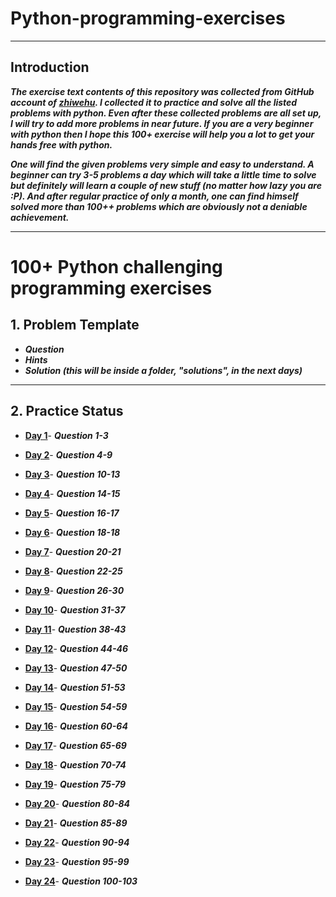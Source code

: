 # Python-programming-exercises

---------------------

## Introduction

***The exercise text contents of this repository was collected from GitHub account of [zhiwehu](https://github.com/zhiwehu/Python-programming-exercises). I collected it to practice and solve all the listed problems with python. Even after these collected problems are all set up, I will try to add more problems in near future. If you are a very beginner with python then I hope this 100+ exercise will help you a lot to get your hands free with python.***

***One will find the given problems very simple and easy to understand. A beginner can try 3-5 problems a day which will take a little time to solve but definitely will learn a couple of new stuff (no matter how lazy you are :P). And after regular practice of only a month, one can find himself solved more than 100++ problems which are obviously not a deniable achievement.***

----------------

# 100+ Python challenging programming exercises


## 1. Problem Template

* ***Question***
* ***Hints***
* ***Solution (this will be inside a folder, "solutions", in the next days)*** 

-----------------

## 2. Practice Status

* **[Day 1](https://github.com/ratondelcongo/Python-Practice/blob/master/Problems/Day%201.md "Day 1 Status")**- ***Question 1-3***

* **[Day 2](https://github.com/ratondelcongo/Python-Practice/blob/master/Problems/Day%202.md "Day 2 Status")**- ***Question 4-9***

* **[Day 3](https://github.com/ratondelcongo/Python-Practice/blob/master/Problems/Day%203.md "Day 3 Status")**- ***Question 10-13***

* **[Day 4](https://github.com/ratondelcongo/Python-Practice/blob/master/Problems/Day%204.md "Day 4 Status")**- ***Question 14-15***

* **[Day 5](https://github.com/ratondelcongo/Python-Practice/blob/master/Problems/Day%205.md "Day 5 Status")**- ***Question 16-17***

* **[Day 6](https://github.com/ratondelcongo/Python-Practice/blob/master/Problems/Day%206.md "Day 6 Status")**- ***Question 18-18***

* **[Day 7](https://github.com/ratondelcongo/Python-Practice/blob/master/Problems/Day%207.md "Day 7 Status")**- ***Question 20-21***

* **[Day 8](https://github.com/ratondelcongo/Python-Practice/blob/master/Problems/Day%208.md "Day 8 Status")**- ***Question 22-25***

* **[Day 9](https://github.com/ratondelcongo/Python-Practice/blob/master/Problems/Day%209.md "Day 9 Status")**- ***Question 26-30***

* **[Day 10](https://github.com/ratondelcongo/Python-Practice/blob/master/Problems/Day%210.md "Day 10 Status")**- ***Question 31-37***

* **[Day 11](https://github.com/ratondelcongo/Python-Practice/blob/master/Problems/Day%211.md "Day 11 Status")**- ***Question 38-43***

* **[Day 12](https://github.com/ratondelcongo/Python-Practice/blob/master/Problems/Day%212.md "Day 12 Status")**- ***Question 44-46***

* **[Day 13](https://github.com/ratondelcongo/Python-Practice/blob/master/Problems/Day%213.md "Day 13 Status")**- ***Question 47-50***

* **[Day 14](https://github.com/ratondelcongo/Python-Practice/blob/master/Problems/Day%214.md "Day 14 Status")**- ***Question 51-53***

* **[Day 15](https://github.com/ratondelcongo/Python-Practice/blob/master/Problems/Day%215.md "Day 15 Status")**- ***Question 54-59***

* **[Day 16](https://github.com/ratondelcongo/Python-Practice/blob/master/Problems/Day%216.md "Day 16 Status")**- ***Question 60-64***

* **[Day 17](https://github.com/ratondelcongo/Python-Practice/blob/master/Problems/Day%217.md "Day 17 Status")**- ***Question 65-69***

* **[Day 18](https://github.com/ratondelcongo/Python-Practice/blob/master/Problems/Day%218.md "Day 18 Status")**- ***Question 70-74***

* **[Day 19](https://github.com/ratondelcongo/Python-Practice/blob/master/Problems/Day%219.md "Day 19 Status")**- ***Question 75-79***

* **[Day 20](https://github.com/ratondelcongo/Python-Practice/blob/master/Problems/Day%220.md "Day 20 Status")**- ***Question 80-84***

* **[Day 21](https://github.com/ratondelcongo/Python-Practice/blob/master/Problems/Day%221.md "Day 21 Status")**- ***Question 85-89***

* **[Day 22](https://github.com/ratondelcongo/Python-Practice/blob/master/Problems/Day%222.md "Day 22 Status")**- ***Question 90-94***

* **[Day 23](https://github.com/ratondelcongo/Python-Practice/blob/master/Problems/Day%223.md "Day 23 Status")**- ***Question 95-99***

* **[Day 24](https://github.com/ratondelcongo/Python-Practice/blob/master/Problems/Day%224.md "Day 24 Status")**- ***Question 100-103***